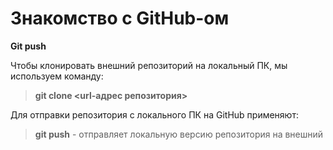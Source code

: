 # Знакомство с GitHub-ом 

**Git push**

Чтобы клонировать внешний репозиторий на локальный ПК, мы используем команду:  
> **git clone <url-адрес репозитория>**  

Для отправки репозитория с локального ПК на GitHub применяют:  
> **git push** - отправляет локальную версию репозитория на внешний  
